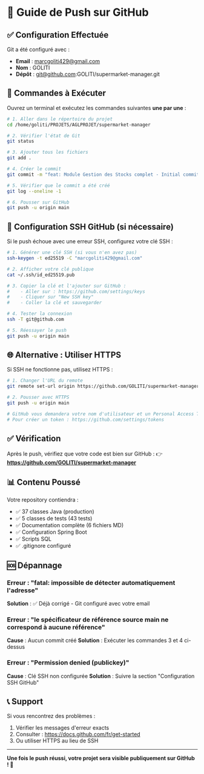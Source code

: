 # 🚀 Guide de Push sur GitHub

## ✅ Configuration Effectuée

Git a été configuré avec :
- **Email** : marcgoliti429@gmail.com
- **Nom** : GOLITI
- **Dépôt** : git@github.com:GOLITI/supermarket-manager.git

## 📝 Commandes à Exécuter

Ouvrez un terminal et exécutez les commandes suivantes **une par une** :

```bash
# 1. Aller dans le répertoire du projet
cd /home/goliti/PROJETS/AGLPROJET/supermarket-manager

# 2. Vérifier l'état de Git
git status

# 3. Ajouter tous les fichiers
git add .

# 4. Créer le commit
git commit -m "feat: Module Gestion des Stocks complet - Initial commit"

# 5. Vérifier que le commit a été créé
git log --oneline -1

# 6. Pousser sur GitHub
git push -u origin main
```

## 🔑 Configuration SSH GitHub (si nécessaire)

Si le push échoue avec une erreur SSH, configurez votre clé SSH :

```bash
# 1. Générer une clé SSH (si vous n'en avez pas)
ssh-keygen -t ed25519 -C "marcgoliti429@gmail.com"

# 2. Afficher votre clé publique
cat ~/.ssh/id_ed25519.pub

# 3. Copier la clé et l'ajouter sur GitHub :
#    - Aller sur : https://github.com/settings/keys
#    - Cliquer sur "New SSH key"
#    - Coller la clé et sauvegarder

# 4. Tester la connexion
ssh -T git@github.com

# 5. Réessayer le push
git push -u origin main
```

## 🌐 Alternative : Utiliser HTTPS

Si SSH ne fonctionne pas, utilisez HTTPS :

```bash
# 1. Changer l'URL du remote
git remote set-url origin https://github.com/GOLITI/supermarket-manager.git

# 2. Pousser avec HTTPS
git push -u origin main

# GitHub vous demandera votre nom d'utilisateur et un Personal Access Token
# Pour créer un token : https://github.com/settings/tokens
```

## ✅ Vérification

Après le push, vérifiez que votre code est bien sur GitHub :
👉 **https://github.com/GOLITI/supermarket-manager**

## 📊 Contenu Poussé

Votre repository contiendra :
- ✅ 37 classes Java (production)
- ✅ 5 classes de tests (43 tests)
- ✅ Documentation complète (6 fichiers MD)
- ✅ Configuration Spring Boot
- ✅ Scripts SQL
- ✅ .gitignore configuré

## 🆘 Dépannage

### Erreur : "fatal: impossible de détecter automatiquement l'adresse"
**Solution** : ✅ Déjà corrigé - Git configuré avec votre email

### Erreur : "le spécificateur de référence source main ne correspond à aucune référence"
**Cause** : Aucun commit créé
**Solution** : Exécuter les commandes 3 et 4 ci-dessus

### Erreur : "Permission denied (publickey)"
**Cause** : Clé SSH non configurée
**Solution** : Suivre la section "Configuration SSH GitHub"

## 📞 Support

Si vous rencontrez des problèmes :
1. Vérifier les messages d'erreur exacts
2. Consulter : https://docs.github.com/fr/get-started
3. Ou utiliser HTTPS au lieu de SSH

---

**Une fois le push réussi, votre projet sera visible publiquement sur GitHub ! 🎉**

